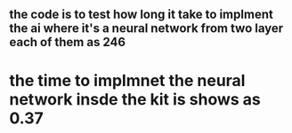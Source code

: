 ## the code is to test how long it take to implment the ai where it's a neural network from two layer each of them as 246
# the time to implmnet the neural network insde the kit is shows as 0.37
